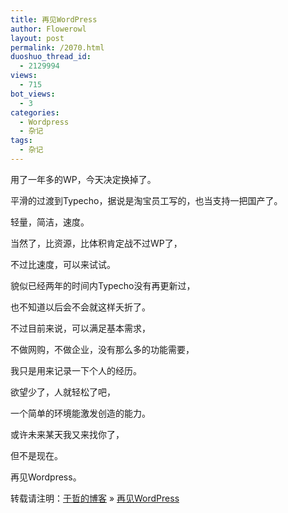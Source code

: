 ```yaml
---
title: 再见WordPress
author: Flowerowl
layout: post
permalink: /2070.html
duoshuo_thread_id:
  - 2129994
views:
  - 715
bot_views:
  - 3
categories:
  - Wordpress
  - 杂记
tags:
  - 杂记
---
```

用了一年多的WP，今天决定换掉了。

平滑的过渡到Typecho，据说是淘宝员工写的，也当支持一把国产了。

轻量，简洁，速度。

当然了，比资源，比体积肯定战不过WP了，

不过比速度，可以来试试。

貌似已经两年的时间内Typecho没有再更新过，

也不知道以后会不会就这样夭折了。

不过目前来说，可以满足基本需求，

不做网购，不做企业，没有那么多的功能需要，

我只是用来记录一下个人的经历。

欲望少了，人就轻松了吧，

一个简单的环境能激发创造的能力。

或许未来某天我又来找你了，

但不是现在。

再见Wordpress。

转载请注明：[于哲的博客][1] &raquo; [再见WordPress][2]

 [1]: http://localhost/wordpress
 [2]: http://localhost/wordpress/2070.html